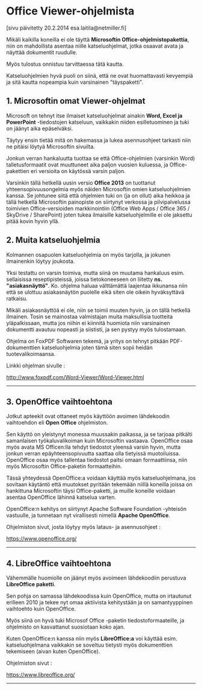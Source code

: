 # Office Viewer-ohjelmista

<div class='paivitys'>
[sivu päivitetty 20.2.2014 esa.laitila@netmiller.fi]
</div>


Mikäli kaikilla koneilla ei ole täyttä __Microsoftin Office-ohjelmistopakettia__,
niin on mahdollista asentaa niille katseluohjelmat, jotka osaavat avata ja
näyttää dokumentit ruudulle.

Myös tulostus onnistuu tarvittaessa tätä kautta.

Katseluohjelmien hyvä puoli on siinä, että ne ovat huomattavasti kevyempiä
ja sitä kautta nopeampia kuin varsinainen "täyspaketti".


## 1. Microsoftin omat Viewer-ohjelmat

Microsoft on tehnyt itse ilmaiset katseluohjelmat ainakin __Word, Excel ja PowerPoint__
-tiedostojen katseluun, vaikkakin niiden esilletuominen ja tuki on jäänyt
aika epäselväksi.

Täytyy ensin tietää mitä on hakemassa ja lukea asennusohjeet tarkasti niin ne
pitäisi löytyä Microsoftin sivuilta.

Jonkun verran hankaluutta tuottaa se että Office-ohjelmien (varsinkin Word)
talletusformaatit ovat muuttuneet aika paljon vuosien kuluessa, ja Office-pakettien
eri versioita on käytössä varsin paljon.

Varsinkin tällä hetkellä uusin versio __Office 2013__ on tuottanut yhteensopivuusongelmia
myös näiden Microsoftin omien katseluohjelmien kanssa. Se johtunee siitä
että ohjelmien tuki on (ja on ollut) aika heikkoa ja tällä hetkellä Microsoftin painopiste
on siirtynyt verkossa ja pilvipalvelussa toimivien Office-versioiden markkinointiin
(Office Web Apps / Office 365 / SkyDrive / SharePoint) joten tukea ilmaisille katseluohjelmille
ei ole jaksettu pitää kovin hyvin yllä.


## 2. Muita katseluohjelmia

Kolmannen osapuolen katseluohjelmia on myös tarjolla, ja jokunen ilmainenkin löytyy
joukosta.

Yksi testattu on varsin toimiva, mutta siinä on muutama hankaluus esim. sellaisissa
reseptipisteissä, joissa tietokoneeseen on liitetty __ns. "asiakasnäyttö"__.
Ko. ohjelma haluaa välttämättä laajentaa ikkunansa niin että se ulottuu asiakasnäytön
puolelle eikä siten ole oikein hyväksyttävä ratkaisu.

Mikäli asiakasnäyttöä ei ole, niin se toimii muuten hyvin, ja on tällä hetkellä ilmainen.
Tosin se mainostaa valmistajan muita maksullisia tuotteita yläpalkissaan, mutta jos
niihin ei kiinnitä huomiota niin varsinainen dokumentti avautuu nopeasti ja siististi,
ja sen pystyy myös tulostamaan.

Ohjelma on FoxPDF Softwaren tekemä, ja yritys on tehnyt pitkään PDF-dokumenttien katseluohjelmia
joten tämä siten sopii heidän tuotevalikoimaansa.

Linkki ohjelman sivulle :

<http://www.foxpdf.com/Word-Viewer/Word-Viewer.html>

----

## 3. OpenOffice vaihtoehtona

Jotkut apteekit ovat ottaneet myös käyttöön avoimen lähdekoodin vaihtoehdon eli __Open Office__
ohjelmiston.

Sen käyttö on yleistynyt monessa muussakin paikassa, ja se tarjoaa pitkälti samanlaisen
työkaluvalikoiman kuin Microsoftin vastaava. OpenOffice osaa myös avata MS Officen:lla
tehdyt tiedostot yleensä varsin hyvin, mutta jonkun verran epäyhteensopivuutta saattaa
olla tietyissä muotoiluissa.  OpenOffice osaa myös tallentaa tiedostot paitsi omaan formaattiinsa,
niin myös Microsoftin Office-paketin formaatteihin.

Tässä yhteydessä OpenOffice:a voidaan käyttää myös katseluohjelmana, jos
sovitaan käytäntö että muutokset pyritään tekemään niillä koneilla joissa on
hankittuna Microsoftin täysi Office-paketti, ja muille koneille voidaan asentaa OpenOffice
lähinnä katselua varten.

OpenOffice:n kehitys on siirtynyt Apache Software Foundation -yhteisön vastuulle,
ja tunnetaan nyt virallisesti nimellä __Apache OpenOffice__.

Ohjelmiston sivut, josta löytyy myös lataus- ja asennusohjeet :

<https://www.openoffice.org/>

----

## 4. LibreOffice vaihtoehtona

Vähemmälle huomiolle on jäänyt myös avoimeen lähdekoodiin perustuva __LibreOffice paketti__.

Sen pohja on samassa lähdekoodissa kuin OpenOffice, mutta on irtautunut erilleen 2010 ja
tekee nyt omaa aktiivista kehitystään ja on samantyyppinen vaihtoehto kuin OpenOffice.

Myös siinä on hyvä tuki Microsof Office -paketin tiedostoformaateille, ja ohjelmisto on
kasvattanut suosiotaan koko ajan.

Kuten OpenOffice:n kanssa niin myös __LibreOffice:a__ voi käyttää esim. katseluohjelmana
vaikkakin se soveltuu tietysti myös dokumenttien tekemiseen (aivan kuten OpenOffice).

Ohjelmiston sivut :

<https://www.libreoffice.org/>

----

